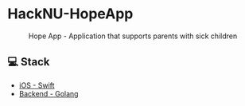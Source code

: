 # HackNU-HopeApp
<div align="center">
  Hope App - Application that supports parents with sick children 
</div>

## 💻 Stack

- [iOS - Swift](https://github.com/justadlet/HackNU-HopeApp)
- [Backend - Golang](https://github.com/justadlet/HackNU-HopeApp) 
